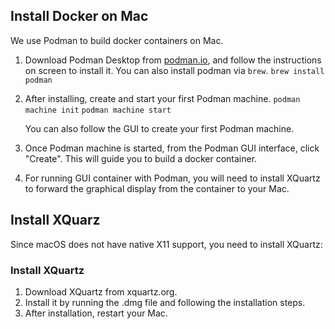 ## Install Docker on Mac
We use Podman to build docker containers on Mac.

1. Download Podman Desktop from [podman.io](podman.io), and follow the instructions on screen to install it.
   You can also install podman via `brew`.
   `brew install podman`

2. After installing, create and start your first Podman machine.
   ` podman machine init `
   ` podman machine start `

   You can also follow the GUI to create your first Podman machine.

3. Once Podman machine is started, from the Podman GUI interface, click "Create". This will guide you to build a docker container.
4. For running GUI container with Podman, you will need to install XQuartz to forward the graphical display from the container to your Mac.

## Install XQuarz

Since macOS does not have native X11 support, you need to install XQuartz:

### Install XQuartz
1. Download XQuartz from xquartz.org. 
2. Install it by running the .dmg file and following the installation steps.
3. After installation, restart your Mac.
